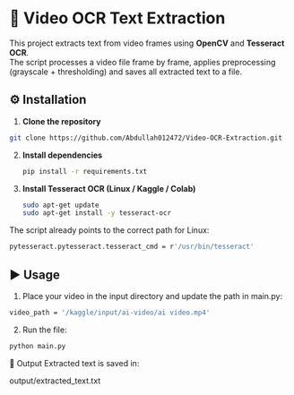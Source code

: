 # 🎥 Video OCR Text Extraction

This project extracts text from video frames using **OpenCV** and **Tesseract OCR**.  
The script processes a video file frame by frame, applies preprocessing (grayscale + thresholding) and saves all extracted text to a file.



## ⚙️ Installation

1. **Clone the repository**
```bash
git clone https://github.com/Abdullah012472/Video-OCR-Extraction.git
```

2. **Install dependencies**
   ```bash
   pip install -r requirements.txt
   ```

3. **Install Tesseract OCR (Linux / Kaggle / Colab)**
   ```bash
   sudo apt-get update
   sudo apt-get install -y tesseract-ocr
   ```
The script already points to the correct path for Linux:
```bash
pytesseract.pytesseract.tesseract_cmd = r'/usr/bin/tesseract'
```
## ▶️ Usage
1. Place your video in the input directory and update the path in main.py:
```bash
video_path = '/kaggle/input/ai-video/ai video.mp4'
```
2. Run the file:
```bash
python main.py
```
📂 Output
Extracted text is saved in:

output/extracted_text.txt

